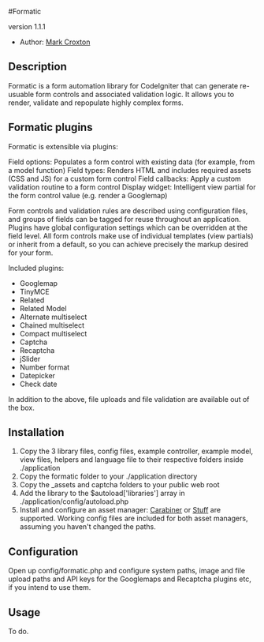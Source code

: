 #Formatic

version 1.1.1

* Author: [Mark Croxton](http://hallmark-design.co.uk/)


## Description

Formatic is a form automation library for CodeIgniter that can generate re-usuable form controls
and associated validation logic. It allows you to render, validate and repopulate highly complex forms.

## Formatic plugins
Formatic is extensible via plugins:

Field options: Populates a form control with existing data (for example, from a model function)
Field types: Renders HTML and includes required assets (CSS and JS) for a custom form control
Field callbacks: Apply a custom validation routine to a form control
Display widget: Intelligent view partial for the form control value (e.g. render a Googlemap)

Form controls and validation rules are described using configuration files, and groups of fields can be
tagged for reuse throughout an application. Plugins have global configuration settings which can be
overridden at the field level. All form controls make use of individual templates (view partials) or inherit
from a default, so you can achieve precisely the markup desired for your form.

Included plugins:

* Googlemap
* TinyMCE
* Related
* Related Model
* Alternate multiselect
* Chained multiselect
* Compact multiselect
* Captcha
* Recaptcha
* jSlider
* Number format
* Datepicker
* Check date

In addition to the above, file uploads and file validation are available out of the box.

## Installation
1. Copy the 3 library files, config files, example controller, example model, view files, helpers and language file to their respective folders inside ./application
2. Copy the formatic folder to your ./application directory
3. Copy the _assets and captcha folders to your public web root
4. Add the library to the $autoload['libraries'] array in ./application/config/autoload.php
5. Install and configure an asset manager: [Carabiner](https://github.com/tonydewan/Carabiner) or [Stuff](https://github.com/dhorrigan/codeigniter-stuff) are supported. Working config files are included for both asset managers, assuming you haven't changed the paths.

## Configuration
Open up config/formatic.php and configure system paths, image and file upload paths and API keys for the Googlemaps and Recaptcha plugins etc, if you intend to use them.

## Usage
To do.
